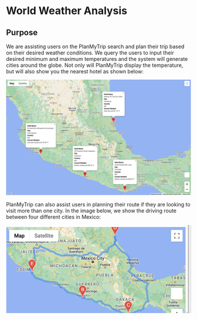 # World Weather Analysis

## Purpose

We are assisting users on the PlanMyTrip search and plan their trip based on their desired weather conditions. We query the users to input their desired minimum and maximum temperatures and the system will generate cities around the globe. Not only will PlanMyTrip display the temperature, but will also show you the nearest hotel as shown below:

![alt text](https://github.com/lopezroxann/World_Weather_Analysis/blob/main/Vacation_Itinerary/WeatherPy_travel_map_markers.png)

PlanMyTrip can also assist users in planning their route if they are looking to visit more than one city. In the image below, we show the driving route between four different cities in Mexico:

![alt text](https://github.com/lopezroxann/World_Weather_Analysis/blob/main/Vacation_Itinerary/WeatherPy_travel_map.png)
